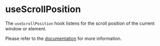 # useScrollPosition

The `useScrollPosition` hook listens for the scroll position of the current window or element.

Please refer to the [documentation](https://www.raddix.website/docs/use-scroll-position) for more information.
